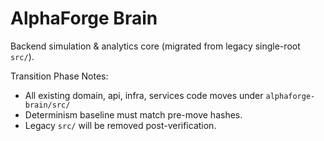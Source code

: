 # AlphaForge Brain

Backend simulation & analytics core (migrated from legacy single-root `src/`).

Transition Phase Notes:
- All existing domain, api, infra, services code moves under `alphaforge-brain/src/`
- Determinism baseline must match pre-move hashes.
- Legacy `src/` will be removed post-verification.
